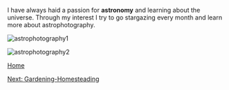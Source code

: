 I have always haid a passion for **astronomy** and learning about the universe. 
Through my interest I try to go stargazing every month and learn more about astrophotography.

![astrophotography1](https://plus.unsplash.com/premium_photo-1661962607720-d23f056f56e6?q=80&w=1974&auto=format&fit=crop&ixlib=rb-4.0.3&ixid=M3wxMjA3fDB8MHxwaG90by1wYWdlfHx8fGVufDB8fHx8fA%3D%3D)

![astrophotography2](https://www.amnh.org/var/ezflow_site/storage/images/media/amnh/images/explore/ology-images/astronomy/the-milky-way-galaxy/milky-way-galaxy-topview/4971857-3-eng-US/milky-way-galaxy-topview_full_990.jpg)

[Home](README.md)

[Next: Gardening-Homesteading](Gardening-Homesteading.md)

